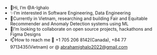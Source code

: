 - 👋Hi, I’m @A-Ighalo
- ✨I’m interested in Software Engineering, Data Engineering
- 🌱Currently in Vietnam, researching and building Fair and Equitable Recommender and Anomaly Detection systems using ML
- 💞️I’m looking to collaborate on open source projects, hackathons and Figma Designs
- 📫How to reach me 📱 +1 705 206 8142(Canada),  +84 77 9713435(Vietnam) or @  abrahamighalo2022@gmail.com
  

  

<!---
A-Ighalo/A-Ighalo is a ✨ special ✨ repository because its `README.md` (this file) appears on your GitHub profile.
You can click the Preview link to take a look at your changes.
--->
